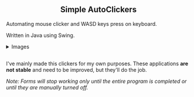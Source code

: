 <h2 align="center">Simple AutoClickers</h2>

Automating mouse clicker and WASD keys press on keyboard.

Written in Java using Swing.

<details>
<summary>Images</summary>
<p align = "center">
<img alt = "AutoClicker" src="images/AutoClicker.PNG">
<br/>
<img alt = "AutoClicker" src="images/WASD.PNG">
</p>
</details>

##

I've mainly made this clickers for my own purposes. These applications <b>are not stable</b> and need to be improved, but they'll do the job.

<i>Note: Forms will stop working only until the entire program is completed or until they are manually turned off.</i>